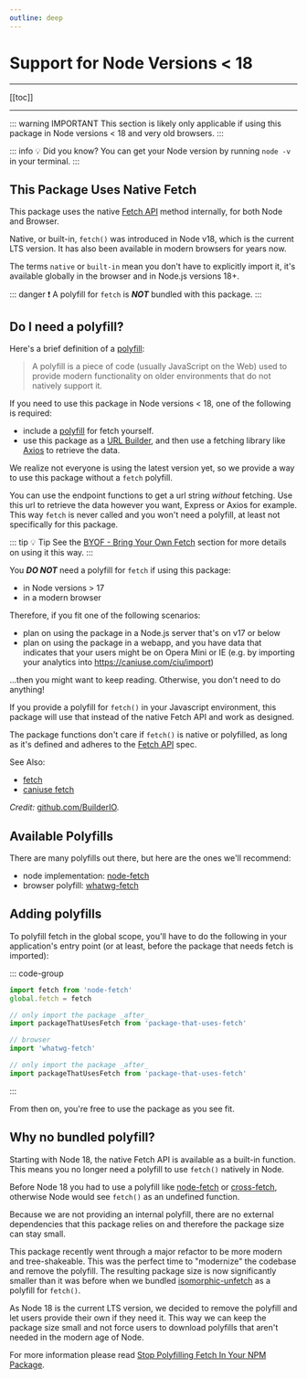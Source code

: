 ```yaml
---
outline: deep
---
```


# Support for Node Versions < 18

---

[[toc]]

---

::: warning IMPORTANT
This section is likely only applicable if using this package in Node versions < 18 and very
old browsers.
:::

::: info :bulb: Did you know?
You can get your Node version by running `node -v` in your terminal.
:::

## This Package Uses Native Fetch

This package uses the native [Fetch API](https://developer.mozilla.org/en-US/docs/Web/API/Fetch_API)
method internally, for both Node and Browser.

Native, or built-in, `fetch()` was introduced in Node v18, which is the current LTS version.
It has also been available in modern browsers for years now.

The terms `native` or `built-in` mean you don't have to explicitly import it, it's available
globally in the browser and in Node.js versions 18+.

::: danger :exclamation: A polyfill for `fetch` is **_NOT_** bundled with this package.
:::

## Do I need a polyfill?

Here's a brief definition of a
[polyfill](https://developer.mozilla.org/en-US/docs/Glossary/Polyfill):

> A polyfill is a piece of code (usually JavaScript on the Web) used to provide modern functionality
> on older environments that do not natively support it.

If you need to use this package in Node versions < 18, one of the following is required:

- include a [polyfill](#available-polyfills) for fetch yourself.
- use this package as a
  [URL Builder](../guide/bring-your-own-fetch.md#alternate-use-of-this-package), and then use a
  fetching library like [Axios](https://www.npmjs.com/package/axios) to retrieve the data.

We realize not everyone is using the latest version yet, so we provide a way to use this package
without a `fetch` polyfill.

You can use the endpoint functions to get a url string _without_ fetching. Use this url to
retrieve the data however you want, Express or Axios for example. This way `fetch` is never called
and you won't need a polyfill, at least not specifically for this package.

::: tip :bulb: Tip
See the [BYOF - Bring Your Own Fetch](../guide/bring-your-own-fetch.md) section for more
details on using it this way.
:::

You _**DO NOT**_ need a polyfill for `fetch` if using this package:

- in Node versions > 17
- in a modern browser

Therefore, if you fit one of the following scenarios:

- plan on using the package in a Node.js server that's on v17 or below
- plan on using the package in a webapp, and you have data that indicates that your users might be
  on Opera Mini or IE (e.g. by importing your analytics into https://caniuse.com/ciu/import)

...then you might want to keep reading. Otherwise, you don't need to do anything!

If you provide a polyfill for `fetch()` in your Javascript environment, this package will use that
instead of the native Fetch API and work as designed.

The package functions don't care if `fetch()` is native or polyfilled, as long as it's defined and
adheres to the [Fetch API](https://developer.mozilla.org/en-US/docs/Web/API/Fetch_API) spec.

See Also:

- [fetch](https://developer.mozilla.org/en-US/docs/Web/API/Fetch_API)
- [caniuse fetch](https://caniuse.com/?search=fetch)

_Credit:_ [github.com/BuilderIO](https://github.com/BuilderIO/this-package-uses-fetch).

## Available Polyfills

There are many polyfills out there, but here are the ones we'll recommend:

- node implementation: [node-fetch](https://github.com/bitinn/node-fetch)
- browser polyfill: [whatwg-fetch](https://github.com/github/fetch)

## Adding polyfills

To polyfill fetch in the global scope, you'll have to do the following in your application's entry
point (or at least, before the package that needs fetch is imported):

::: code-group

```ts [Server]
import fetch from 'node-fetch'
global.fetch = fetch

// only import the package _after_
import packageThatUsesFetch from 'package-that-uses-fetch'
```

```ts [Browser]
// browser
import 'whatwg-fetch'

// only import the package _after_
import packageThatUsesFetch from 'package-that-uses-fetch'
```

:::

From then on, you're free to use the package as you see fit.

## Why no bundled polyfill?

Starting with Node 18, the native Fetch API is available as a built-in function. This means you no
longer need a polyfill to use `fetch()` natively in Node.

Before Node 18 you had to use a polyfill like [node-fetch](https://www.npmjs.com/package/node-fetch)
or [cross-fetch](https://www.npmjs.com/package/cross-fetch), otherwise Node would see `fetch()` as
an undefined function.

Because we are not providing an internal polyfill, there are no external dependencies that this
package relies on and therefore the package size can stay small.

This package recently went through a major refactor to be more modern and tree-shakeable. This was
the perfect time to "modernize" the codebase and remove the polyfill. The resulting package size is
now significantly smaller than it was before when we bundled
[isomorphic-unfetch](https://www.npmjs.com/package/isomorphic-unfetch) as a polyfill for `fetch()`.

As Node 18 is the current LTS version, we decided to remove the polyfill and let users provide their
own if they need it. This way we can keep the package size small and not force users to download
polyfills that aren't needed in the modern age of Node.

For more information please read
[Stop Polyfilling Fetch In Your NPM Package](https://www.builder.io/blog/stop-polyfilling-fetch-in-your-npm-package).
